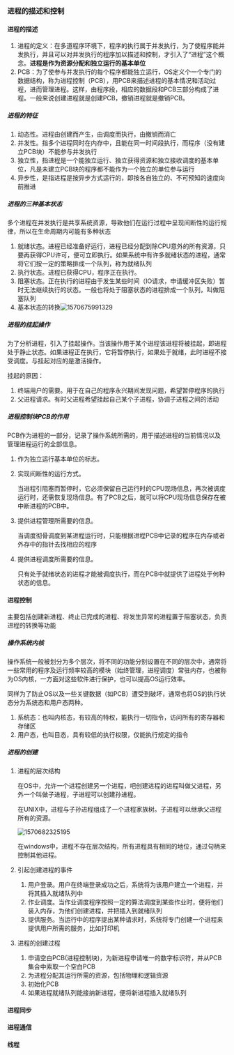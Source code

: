 ### 进程的描述和控制

#### 进程的描述

1. 进程的定义：在多道程序环境下，程序的执行属于并发执行，为了使程序能并发执行，并且可以对并发执行的程序加以描述和控制，才引入了“进程”这个概念。**进程是作为资源分配和独立运行的基本单位**
2. PCB：为了使参与并发执行的每个程序都能独立运行，OS定义个一个专门的数据结构，称为进程控制（PCB），用PCB来描述进程的基本情况和活动过程，进而管理进程。这样，由程序段，相应的数据段和PCB三部分构成了进程。一般来说创建进程就是创建PCB，撤销进程就是撤销PCB。

##### 进程的特征

1. 动态性。进程由创建而产生，由调度而执行，由撤销而消亡
2. 并发性。指多个进程同时在内存中，且能在同一时间段执行，而程序（没有建立PCB块）不能参与并发执行
3. 独立性，指进程是一个能独立运行、独立获得资源和独立接收调度的基本单位，凡是未建立PCB块的程序都不能作为一个独立的单位参与运行
4. 异步性，是指进程是按异步方式运行的，即按各自独立的、不可预知的速度向前推进

##### 进程的三种基本状态

​	多个进程在并发执行是共享系统资源，导致他们在运行过程中呈现间断性的运行规律，所以在生命周期内可能有多种状态

1. 就绪状态。进程已经准备好运行，进程已经分配到除CPU意外的所有资源，只要再获得CPU许可，便可立即执行。如果系统中有许多就绪状态的进程，通常将它们按一定的策略排成一个队列，称为就绪队列
2. 执行状态。进程已获得CPU，程序正在执行。
3. 阻塞状态。正在执行的进程由于发生某些时间（IO请求，申请缓冲区失败）暂时无法继续执行的状态。一般也将处于阻塞状态的进程排成一个队列，叫做阻塞队列
4. 基本状态的转换![1570675991329](C:\Users\Administrator\AppData\Roaming\Typora\typora-user-images\1570675991329.png)

##### 进程的挂起操作

为了分析进程，引入了挂起操作。当该操作用于某个进程该进程将被挂起，即进程处于静止状态。如果进程正在执行，它将暂停执行，如果处于就绪，此时进程不接受调度。与挂起对应的是激活操作。

挂起的原因：

1. 终端用户的需要。用于在自己的程序永兴期间发现问题，希望暂停程序的执行
2. 父进程请求。有时父进程希望挂起自己某个子进程，协调子进程之间的活动

##### 进程控制块PCB的作用

​	PCB作为进程的一部分，记录了操作系统所需的，用于描述进程的当前情况以及管理进程运行的全部信息。

1. 作为独立运行基本单位的标志。

2. 实现间断性的运行方式。

   当进程引阻塞而暂停时，它必须保留自己运行时的CPU现场信息，再次被调度运行时，还需恢复现场信息。有了PCB之后，就可以将CPU现场信息保存在被中断进程的PCB中。

3. 提供进程管理所需要的信息。

   当调度彻骨调度到某进程运行时，只能根据进程PCB中记录的程序在内存或者外存中的指针去找相应的程序

4. 提供进程调度所需要的信息。

   只有处于就绪状态的进程才能被调度执行，而在PCB中就提供了进程处于何种状态的信息。

#### 进程控制

​	主要包括创建新进程、终止已完成的进程、将发生异常的进程置于阻塞状态，负责进程的转换等功能

##### 操作系统内核

​	操作系统一般被划分为多个层次，将不同的功能分别设置在不同的层次中，通常将一些常用的程序及运行频率较高的模块（始终管理，进程调度）常驻内存，也被称为OS内核，一方面对这些软件进行保护，也可以提高OS运行效率。

​	同样为了防止OS以及一些关键数据（如PCB）遭受到破坏，通常也将OS的执行状态分为系统态和用户态两种。

1. 系统态：也叫内核态，有较高的特权，能执行一切指令，访问所有的寄存器和存储区
2. 用户态，也叫目态，具有较低的执行权限，仅能执行规定的指令

##### 进程的创建

1. 进程的层次结构

   在OS中，允许一个进程创建另一个进程，吧创建进程的进程叫做父进程，另外一个叫做子进程，子进程可以创建孙进程。

   在UNIX中，进程与子孙进程组成了一个进程家族树。子进程可以继承父进程所有的资源。

   ![1570682325195](C:\Users\Administrator\AppData\Roaming\Typora\typora-user-images\1570682325195.png)

   在windows中，进程不存在层次结构，所有进程具有相同的地位，通过句柄来控制其他进程。

2. 引起创建进程的事件

   1. 用户登录。用户在终端登录成功之后，系统将为该用户建立一个进程，并将其插入就绪队列中
   2. 作业调度。当作业调度程序按照一定的算法调度到某些作业时，便将他们装入内存，为他们创建进程，并把插入到就绪队列
   3. 提供服务。当运行中的程序提出某种请求时，系统将专门创建一个进程来提供用户所需的服务，比如打印机

3. 进程的创建过程

   1. 申请空白PCB(进程控制块)，为新进程申请唯一的数字标识符，并从PCB集合中索取一个空白PCB
   2. 为进程分配其运行所需的资源，包括物理和逻辑资源
   3. 初始化PCB
   4. 如果进程就绪队列能接纳新进程，便将新进程插入就绪队列

#### 进程同步

#### 进程通信

#### 线程



